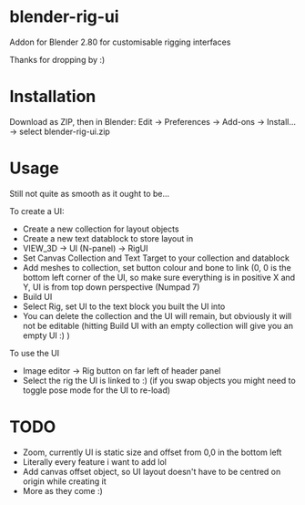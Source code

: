 # blender-rig-ui
Addon for Blender 2.80 for customisable rigging interfaces

Thanks for dropping by :)

# Installation
Download as ZIP, then in Blender:
  Edit -> Preferences -> Add-ons -> Install... -> select blender-rig-ui.zip
  
# Usage
Still not quite as smooth as it ought to be...

  To create a UI:
  
 - Create a new collection for layout objects
 - Create a new text datablock to store layout in
 - VIEW_3D -> UI (N-panel) -> RigUI
 - Set Canvas Collection and Text Target to your collection and datablock
 - Add meshes to collection, set button colour and bone to link (0, 0 is the bottom left corner of the UI, so make sure everything is in positive X and Y, UI is from top down perspective (Numpad 7)
 - Build UI
 - Select Rig, set UI to the text block you built the UI into
 - You can delete the collection and the UI will remain, but obviously it will not be editable (hitting Build UI with an empty collection will give you an empty UI :) )
 
 To use the UI
 
 - Image editor -> Rig button on far left of header panel
 - Select the rig the UI is linked to :)
 (if you swap objects you might need to toggle pose mode for the UI to re-load)
 
# TODO
  - Zoom, currently UI is static size and offset from 0,0 in the bottom left
  - Literally every feature i want to add lol
  - Add canvas offset object, so UI layout doesn't have to be centred on origin while creating it
  - More as they come :)
